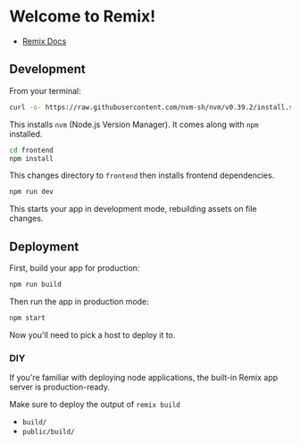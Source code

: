 # Welcome to Remix!

- [Remix Docs](https://remix.run/docs)

## Development

From your terminal:

```sh
curl -o- https://raw.githubusercontent.com/nvm-sh/nvm/v0.39.2/install.sh | bash
```

This installs `nvm` (Node.js Version Manager). It comes along with `npm` installed.

```sh
cd frontend
npm install
```

This changes directory to `frontend` then installs frontend dependencies.

```sh
npm run dev
```

This starts your app in development mode, rebuilding assets on file changes.

## Deployment

First, build your app for production:

```sh
npm run build
```

Then run the app in production mode:

```sh
npm start
```

Now you'll need to pick a host to deploy it to.

### DIY

If you're familiar with deploying node applications, the built-in Remix app server is production-ready.

Make sure to deploy the output of `remix build`

- `build/`
- `public/build/`
